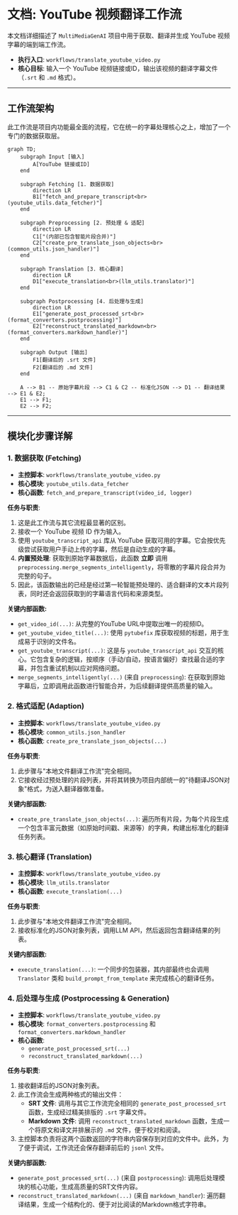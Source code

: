# 文档: YouTube 视频翻译工作流

本文档详细描述了 `MultiMediaGenAI` 项目中用于获取、翻译并生成 YouTube 视频字幕的端到端工作流。

- **执行入口**: `workflows/translate_youtube_video.py`
- **核心目标**: 输入一个 YouTube 视频链接或ID，输出该视频的翻译字幕文件（`.srt` 和 `.md` 格式）。

---

## 工作流架构

此工作流是项目内功能最全面的流程，它在统一的字幕处理核心之上，增加了一个专门的数据获取层。

```mermaid
graph TD;
    subgraph Input [输入]
        A[YouTube 链接或ID]
    end

    subgraph Fetching [1. 数据获取]
        direction LR
        B1["fetch_and_prepare_transcript<br>(youtube_utils.data_fetcher)"]
    end

    subgraph Preprocessing [2. 预处理 & 适配]
        direction LR
        C1["(内部已包含智能片段合并)"]
        C2["create_pre_translate_json_objects<br>(common_utils.json_handler)"]
    end
    
    subgraph Translation [3. 核心翻译]
        direction LR
        D1["execute_translation<br>(llm_utils.translator)"]
    end

    subgraph Postprocessing [4. 后处理与生成]
        direction LR
        E1["generate_post_processed_srt<br>(format_converters.postprocessing)"]
        E2["reconstruct_translated_markdown<br>(format_converters.markdown_handler)"]
    end

    subgraph Output [输出]
        F1[翻译后的 .srt 文件]
        F2[翻译后的 .md 文件]
    end

    A --> B1 -- 原始字幕片段 --> C1 & C2 -- 标准化JSON --> D1 -- 翻译结果 --> E1 & E2;
    E1 --> F1;
    E2 --> F2;
```

---

## 模块化步骤详解

### 1. 数据获取 (Fetching)

- **主控脚本**: `workflows/translate_youtube_video.py`
- **核心模块**: `youtube_utils.data_fetcher`
- **核心函数**: `fetch_and_prepare_transcript(video_id, logger)`

**任务与职责**:
1.  这是此工作流与其它流程最显著的区别。
2.  接收一个 YouTube 视频 ID 作为输入。
3.  使用 `youtube_transcript_api` 库从 YouTube 获取可用的字幕。它会按优先级尝试获取用户手动上传的字幕，然后是自动生成的字幕。
4.  **内置预处理**: 获取到原始字幕数据后，此函数 **立即** 调用 `preprocessing.merge_segments_intelligently`，将零散的字幕片段合并为完整的句子。
5.  因此，该函数输出的已经是经过第一轮智能预处理的、适合翻译的文本片段列表，同时还会返回获取到的字幕语言代码和来源类型。

**关键内部函数:**
- `get_video_id(...)`: 从完整的YouTube URL中提取出唯一的视频ID。
- `get_youtube_video_title(...)`: 使用 `pytubefix` 库获取视频的标题，用于生成易于识别的文件名。
- `get_youtube_transcript(...)`: 这是与 `youtube_transcript_api` 交互的核心。它包含复杂的逻辑，按顺序（手动/自动，按语言偏好）查找最合适的字幕，并包含重试机制以应对网络问题。
- `merge_segments_intelligently(...)` (来自 `preprocessing`): 在获取到原始字幕后，立即调用此函数进行智能合并，为后续翻译提供高质量的输入。

### 2. 格式适配 (Adaption)

- **主控脚本**: `workflows/translate_youtube_video.py`
- **核心模块**: `common_utils.json_handler`
- **核心函数**: `create_pre_translate_json_objects(...)`

**任务与职责**:
1.  此步骤与"本地文件翻译工作流"完全相同。
2.  它接收经过预处理的片段列表，并将其转换为项目内部统一的"待翻译JSON对象"格式，为送入翻译器做准备。

**关键内部函数:**
- `create_pre_translate_json_objects(...)`: 遍历所有片段，为每个片段生成一个包含丰富元数据（如原始时间戳、来源等）的字典，构建出标准化的翻译任务列表。

### 3. 核心翻译 (Translation)

- **主控脚本**: `workflows/translate_youtube_video.py`
- **核心模块**: `llm_utils.translator`
- **核心函数**: `execute_translation(...)`

**任务与职责**:
1.  此步骤与"本地文件翻译工作流"完全相同。
2.  接收标准化的JSON对象列表，调用LLM API，然后返回包含翻译结果的列表。

**关键内部函数:**
- `execute_translation(...)`: 一个同步的包装器，其内部最终也会调用 `Translator` 类和 `build_prompt_from_template` 来完成核心的翻译任务。

### 4. 后处理与生成 (Postprocessing & Generation)

- **主控脚本**: `workflows/translate_youtube_video.py`
- **核心模块**: `format_converters.postprocessing` 和 `format_converters.markdown_handler`
- **核心函数**: 
    - `generate_post_processed_srt(...)`
    - `reconstruct_translated_markdown(...)`

**任务与职责**:
1.  接收翻译后的JSON对象列表。
2.  此工作流会生成两种格式的输出文件：
    *   **SRT 文件**: 调用与其它工作流完全相同的 `generate_post_processed_srt` 函数，生成经过精美排版的 `.srt` 字幕文件。
    *   **Markdown 文件**: 调用 `reconstruct_translated_markdown` 函数，生成一个将原文和译文并排展示的 `.md` 文件，便于校对和阅读。
3.  主控脚本负责将这两个函数返回的字符串内容保存到对应的文件中。此外，为了便于调试，工作流还会保存翻译前后的 `jsonl` 文件。

**关键内部函数:**
- `generate_post_processed_srt(...)` (来自 `postprocessing`): 调用后处理模块的核心功能，生成高质量的SRT文件内容。
- `reconstruct_translated_markdown(...)` (来自 `markdown_handler`): 遍历翻译结果，生成一个结构化的、便于对比阅读的Markdown格式字符串。 
